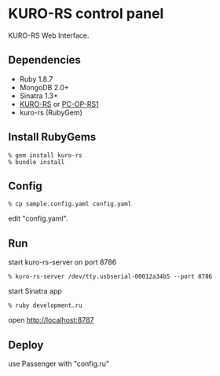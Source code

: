 KURO-RS control panel
=====================
KURO-RS Web Interface.



Dependencies
------------

* Ruby 1.8.7
* MongoDB 2.0+
* Sinatra 1.3+
* [KURO-RS](http://www.kuroutoshikou.com/modules/display/?iid=928) or [PC-OP-RS1](http://buffalo.jp/products/catalog/item/p/pc-op-rs1/)
* kuro-rs (RubyGem)


Install RubyGems
--------------------

    % gem install kuro-rs
    % bundle install


Config
------

    % cp sample.config.yaml config.yaml

edit "config.yaml".


Run
---

start kuro-rs-server on port 8786

    % kuro-rs-server /dev/tty.usbserial-00012a34b5 --port 8786

start Sinatra app

    % ruby development.ru

open [http://localhost:8787](http://localhost:8787)



Deploy
------

use Passenger with "config.ru"
